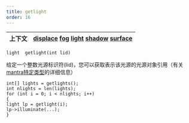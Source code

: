 ```yaml
---
title: getlight
order: 16
---
```

| 上下文 | [displace](../contexts/displace.html)  [fog](../contexts/fog.html)  [light](../contexts/light.html)  [shadow](../contexts/shadow.html)  [surface](../contexts/surface.html) |
| --- | --- |

`light  getlight(int lid)`

给定一个整数光源标识符(lid)，您可以获取表示该光源的光源对象引用（有关[mantra特定类型](../lang.html#mantratypes)的详细信息）

```vex
int[] lights = getlights();
int nlights = len(lights);
for (int i = 0; i < nlights; i++)
{
light lp = getlight(i);
lp->illuminate(...);
}
```